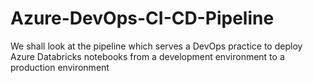 # Azure-DevOps-CI-CD-Pipeline
We shall look at the pipeline which serves a DevOps practice to deploy Azure Databricks notebooks from a development environment to a production environment

